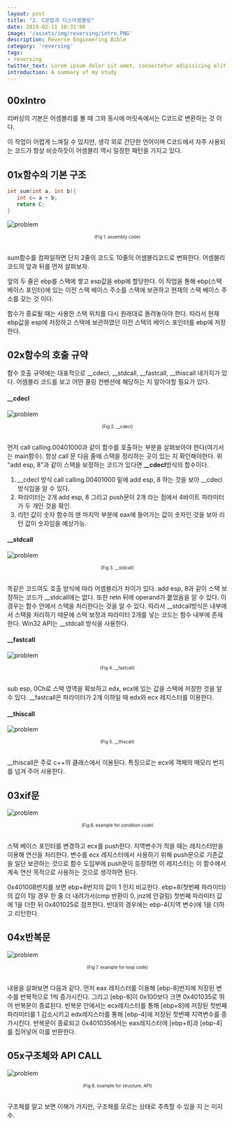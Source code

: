 ```yaml
---
layout: post
title: "2. C문법과 디스어셈블링"
date: 2019-02-11 18:31:00
image: '/assets/img/reversing/intro.PNG'
description: Reverse Engineering Bible
category: 'reversing'
tags:
- reversing
twitter_text: Lorem ipsum dolor sit amet, consectetur adipisicing elit.
introduction: A summary of my study
---
```


## 00xIntro

 리버싱의 기본은 어셈블리를 볼 때 그와 동시에 머릿속에서는 C코드로 변환하는 것 이다.

 이 작업이 어렵게 느껴질 수 있지만, 생각 외로 간단한 언어이며 C코드에서 자주 사용되는 코드가 항상 비슷하듯이 어셈블리 역시 일정한 패턴을 가지고 있다.

## 01x함수의 기본 구조

 ~~~c
 int sum(int a, int b){
    int c= a + b;
    return C;
 }
~~~
 ![problem](/assets/img/reversing/2/fig1.PNG "assembly code")
<center><font size="0.5em">(Fig 1. assembly code)</font></center><br>

 sum함수를 컴파일하면 단지 2줄의 코드도 10줄의 어셈블리코드로 변화한다. 어셈블리 코드의 앞과 뒤를 먼저 살펴보자.

 앞의 두 줄은 ebp를 스택에 쌓고 esp값을 ebp에 할당한다. 이 작업을 통해 ebp(스택 베이스 포인터)에 있는 이전 스택 베이스 주소를 스택에 보관하고 현재의 스택 베이스 주소를 갖는 것 이다.

 함수가 종료될 때는 사용한 스택 위치를 다시 원래대로 돌려놓아야 한다. 따라서 현재 ebp값을 esp에 저장하고 스택에 보관하였던 이전 스택의 베이스 포인터를 ebp에 저장한다.

## 02x함수의 호출 규약

함수 호출 규약에는 대표적으로 __cdecl, __stdcall, __fastcall, __thiscall 네가지가 있다. 어셈블리 코드를 보고 어떤 콜링 컨벤션에 해당하는 지 알아야할 필요가 있다.

#### __cdecl
![problem](/assets/img/reversing/2/fig2.PNG "assembly code")
<center><font size="0.5em">(Fig 2. __cdecl)</font></center><br>

먼저 call calling.00401000과 같이 함수를 호출하는 부분을 살펴보아야 한다(여기서는 main함수). 항상 call 문 다음 줄에 스택을 정리하는 곳이 있는 지 확인해야한다. 위 "add esp, 8"과 같이 스택을 보정하는 코드가 있다면 **__cdecl**방식의 함수이다.

1. __cdecl 방식
    call calling.00401000 밑에 add esp, 8 하는 것을 보아 __cdecl방식임을 알 수 있다.
2. 파라미터는 2개
    add esp, 8 그리고 push문이 2개 라는 점에서 4바이트 파라미터가 두 개인 것을 확인.
3. 리턴 값이 숫자
    함수의 맨 마지막 부분에 eax에 들어가는 값이 숫자인 것을 보아 리턴 값이 숫자임을 예상가능.


#### __stdcall
![problem](/assets/img/reversing/2/fig3.PNG "assembly code")
<center><font size="0.5em">(Fig 3. __stdcall)</font></center><br>

똑같은 코드여도 호출 방식에 따라 어셈블리가 차이가 있다. add esp, 8과 같이 스택 보정하는 코드가 __stdcall에는 없다. 또한 retn 뒤에 operand가 붙었음을 알 수 있다. 이 경우는 함수 안에서 스택을 처리한다는 것을 알 수 있다. 따라서 __stdcall방식은 내부에서 스택을 처리하기 때문에 스택 보정과 파라미터 2개를 넣는 코드는 함수 내부에 존재한다. Win32 API는 __stdcall 방식을 사용한다.

#### __fastcall
 ![problem](/assets/img/reversing/2/fig4.PNG "assembly code")
<center><font size="0.5em">(Fig 4. __fastcall)</font></center><br>

 sub esp, 0Ch로 스택 영역을 확보하고 edx, ecx에 있는 값을 스택에 저장한 것을 알 수 있다. __fastcall은 파라미터가 2개 이하일 때 edx와 ecx 레지스터를 이용한다.

#### __thiscall
 ![problem](/assets/img/reversing/2/fig5.PNG "assembly code")
<center><font size="0.5em">(Fig 5. __thiscall)</font></center><br>

 __thiscall은 주로 c++의 클래스에서 이용된다. 특징으로는 ecx에 객체의 메모리 번지를 넘겨 주어 사용한다.

## 03xif문

 ![problem](/assets/img/reversing/2/fig6.PNG "example for condition code")
<center><font size="0.5em">(Fig 6. example for condition code)</font></center><br>

스택 베이스 포인터를 변경하고 ecx를 push한다. 지역변수가 적을 때는 레지스터만을 이용해 연산을 처리한다. 변수를 ecx 레지스터에서 사용하기 위해 push문으로 기존값을 일단 보관하는 것으로 함수 도입부에 push문이 등장하면 이 레지스터는 이 함수에서 계속 연산 목적으로 사용하는 것으로 생각하면 된다.

0x40100B번지를 보면 ebp+8번지의 값이 1 인지 비교한다. ebp+8(첫번째 파라미터)의 값이 1일 경우 한 줄 더 내려가서(cmp 반환이 0, jnz에 안걸림) 첫번째 파라미터 값에 1을 더한 뒤 0x401025로 점프한다. 반대의 경우에는 ebp-4(지역 변수)에 1을 더하고 리턴한다.

## 04x반복문

 ![problem](/assets/img/reversing/2/fig7.PNG "example for loop code")
<center><font size="0.5em">(Fig 7. example for loop code)</font></center><br>

내용을 살펴보면 다음과 같다. 먼저 eax 레지스터를 이용해 [ebp-8]번지에 저장된 변수를 반복적으로 1씩 증가시킨다. 그리고 [ebp-8]이 0x100보다 크면 0x401035로 뛰어 반복문이 종료된다. 반복문 안에서는 ecx레지스터를 통해 [ebp+8]에 저장된 첫번째 파라미터를 1 감소시키고 edx레지스터를 통해 [ebp-4]에 저장된 첫번째 지역변수를 증가시킨다. 반복문이 종료되고 0x401035에서는 eax레지스터에 [ebp+8]과 [ebp-4]를 집어넣어 이를 반환한다.

## 05x구조체와 API CALL

 ![problem](/assets/img/reversing/2/fig8.PNG "example for structure, API")
<center><font size="0.5em">(Fig 8. example for structure, API)</font></center><br>

구조체를 알고 보면 이해가 가지만, 구조체를 모르는 상태로 추측할 수 있을 지 는 미지수.
